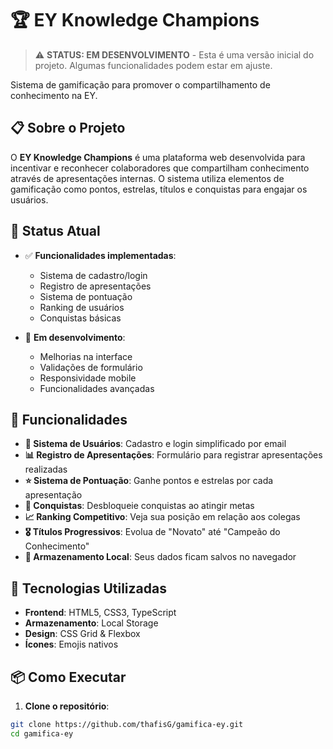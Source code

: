 # 🏆 EY Knowledge Champions

> ⚠️ **STATUS: EM DESENVOLVIMENTO** - Esta é uma versão inicial do projeto. Algumas funcionalidades podem estar em ajuste.

Sistema de gamificação para promover o compartilhamento de conhecimento na EY.

## 📋 Sobre o Projeto

O **EY Knowledge Champions** é uma plataforma web desenvolvida para incentivar e reconhecer colaboradores que compartilham conhecimento através de apresentações internas. O sistema utiliza elementos de gamificação como pontos, estrelas, títulos e conquistas para engajar os usuários.

## 🚧 Status Atual

- ✅ **Funcionalidades implementadas**: 
  - Sistema de cadastro/login
  - Registro de apresentações
  - Sistema de pontuação
  - Ranking de usuários
  - Conquistas básicas

- 🔄 **Em desenvolvimento**:
  - Melhorias na interface
  - Validações de formulário
  - Responsividade mobile
  - Funcionalidades avançadas

## 🎯 Funcionalidades

- **👤 Sistema de Usuários**: Cadastro e login simplificado por email
- **📊 Registro de Apresentações**: Formulário para registrar apresentações realizadas
- **⭐ Sistema de Pontuação**: Ganhe pontos e estrelas por cada apresentação
- **🏅 Conquistas**: Desbloqueie conquistas ao atingir metas
- **📈 Ranking Competitivo**: Veja sua posição em relação aos colegas
- **🎖️ Títulos Progressivos**: Evolua de "Novato" até "Campeão do Conhecimento"
- **💾 Armazenamento Local**: Seus dados ficam salvos no navegador

## 🚀 Tecnologias Utilizadas

- **Frontend**: HTML5, CSS3, TypeScript
- **Armazenamento**: Local Storage
- **Design**: CSS Grid & Flexbox
- **Ícones**: Emojis nativos

## 📦 Como Executar

1. **Clone o repositório**:
```bash
git clone https://github.com/thafisG/gamifica-ey.git
cd gamifica-ey
